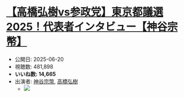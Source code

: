 # [【高橋弘樹vs参政党】東京都議選2025！代表者インタビュー【神谷宗幣】](https://www.youtube.com/watch?v=u1vR6NcU6ys)
-   公開日: 2025-06-20
-   視聴数: 481,898
-   **いいね数: 14,665**
-   出演者: [神谷宗幣](/rehacq_fan/people/神谷宗幣 "wikilink"), [高橋弘樹](/rehacq_fan/people/高橋弘樹 "wikilink")
    - [![](https://img.youtube.com/vi/u1vR6NcU6ys/hqdefault.jpg)](https://www.youtube.com/watch?v=u1vR6NcU6ys)
